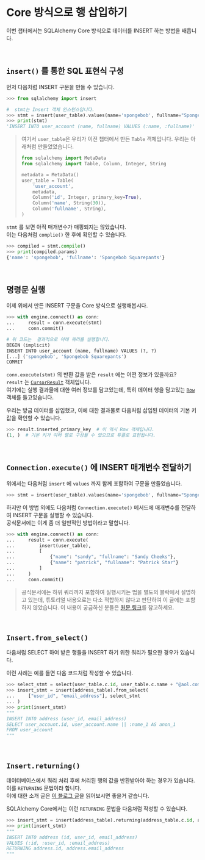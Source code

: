 # Core 방식으로 행 삽입하기

이번 챕터에서는 SQLAlchemy Core 방식으로 데이터를 INSERT 하는 방법을 배웁니다.

<br>

## `insert()` 를 통한 SQL 표현식 구성

먼저 다음처럼 INSERT 구문을 만들 수 있습니다.

```python
>>> from sqlalchemy import insert

#  stmt는 Insert 객체 인스턴스입니다.
>>> stmt = insert(user_table).values(name='spongebob', fullname="Spongebob Squarepants")
>>> print(stmt)
'INSERT INTO user_account (name, fullname) VALUES (:name, :fullname)'
```

> 여기서 `user_table`은 우리가 이전 챕터에서 만든 `Table` 객체입니다. 우리는 아래처럼 만들었었습니다.
> 
> ```python
> from sqlalchemy import MetaData
> from sqlalchemy import Table, Column, Integer, String
> 
> metadata = MetaData()
> user_table = Table(
>     'user_account',
>     metadata,
>     Column('id', Integer, primary_key=True),
>     Column('name', String(30)),
>     Column('fullname', String),
> )
> ```

`stmt` 를 보면 아직 매개변수가 매핑되지는 않았습니다.  
이는 다음처럼 `complie()` 한 후에 확인할 수 있습니다.

```python
>>> compiled = stmt.compile()
>>> print(compiled.params)
{'name': 'spongebob', 'fullname': 'Spongebob Squarepants'}
```

<br>

## 명령문 실행

이제 위에서 만든 INSERT 구문을 Core 방식으로 실행해봅시다.

```python
>>> with engine.connect() as conn:
...     result = conn.execute(stmt)
...     conn.commit()

# 위 코드는  결과적으로 아래 쿼리를 실행합니다.
BEGIN (implicit)
INSERT INTO user_account (name, fullname) VALUES (?, ?)
[...] ('spongebob', 'Spongebob Squarepants')
COMMIT
```

`conn.execute(stmt)` 의 반환 값을 받은 `result` 에는 어떤 정보가 있을까요?  
`result` 는 [`CursorResult`](https://docs.sqlalchemy.org/en/14/core/connections.html#sqlalchemy.engine.CursorResult) 객체입니다.  
여기에는 실행 결과물에 대한 여러 정보를 담고있는데, 특히 데이터 행을 담고있는 [`Row`](https://docs.sqlalchemy.org/en/14/core/connections.html#sqlalchemy.engine.Row) 객체를 들고있습니다.  

우리는 방금 데이터를 삽입했고, 이에 대한 결과물로 다음처럼 삽입된 데이터의 기본 키 값을 확인할 수 있습니다.  

```python
>>> result.inserted_primary_key  # 이 역시 Row 객체입니다.
(1, )  # 기본 키가 여러 열로 구성될 수 있으므로 튜플로 표현됩니다.
```

<br>

## `Connection.execute()` 에 INSERT 매개변수 전달하기

위에서는 다음처럼 `insert` 에 `values` 까지 함께 포함하여 구문울 만들었습니다.

```python
>>> stmt = insert(user_table).values(name='spongebob', fullname="Spongebob Squarepants")
```

하지만 이 방법 외에도 다음처럼 `Connection.execute()` 메서드에 매개변수를 전달하여 INSERT 구문을 실행할 수 있습니다.  
공식문서에는 이게 좀 더 일반적인 방법이라고 말합니다.

```python
>>> with engine.connect() as conn:
...     result = conn.execute(
...         insert(user_table),
...         [
...             {"name": "sandy", "fullname": "Sandy Cheeks"},
...             {"name": "patrick", "fullname": "Patrick Star"}
...         ]
...     )
...     conn.commit()
```

> 공식문서에는 하위 쿼리까지 포함하여 실행시키는 법을 별도의 블락에서 설명하고 있는데, 튜토리얼 내용으로는 다소 적합하지 않다고 판단하여 이 글에는 포함하지 않았습니다. 
> 이 내용이 궁금하신 분들은 [원문 링크](https://docs.sqlalchemy.org/en/14/tutorial/data_insert.html#insert-usually-generates-the-values-clause-automatically)를 참고하세요.

<br>

## `Insert.from_select()` 

다음처럼 SELECT 하여 받은 행들을 INSERT 하기 위한 쿼리가 필요한 경우가 있습니다.

이런 사례는 예를 들면 다음 코드처럼 작성할 수 있습니다.

```python
>>> select_stmt = select(user_table.c.id, user_table.c.name + "@aol.com")
>>> insert_stmt = insert(address_table).from_select(
...     ["user_id", "email_address"], select_stmt
... )
>>> print(insert_stmt)
"""
INSERT INTO address (user_id, email_address)
SELECT user_account.id, user_account.name || :name_1 AS anon_1
FROM user_account
"""
```

<br>

## `Insert.returning()`

데이터베이스에서 쿼리 처리 후에 처리된 행의 값을 반환받아야 하는 경우가 있습니다. 이를 `RETURNING` 문법이라 합니다.  
이에 대한 소개 글은 [이 블로그 글](https://blog.gaerae.com/2015/10/postgresql-insert-update-returning.html)을 읽어보시면 좋을거 같습니다.

SQLAlchemy Core에서는 이런 `RETURNING` 문법을 다음처럼 작성할 수 있습니다.

```python
>>> insert_stmt = insert(address_table).returning(address_table.c.id, address_table.c.email_address)
>>> print(insert_stmt)
"""
INSERT INTO address (id, user_id, email_address)
VALUES (:id, :user_id, :email_address)
RETURNING address.id, address.email_address
"""
```
